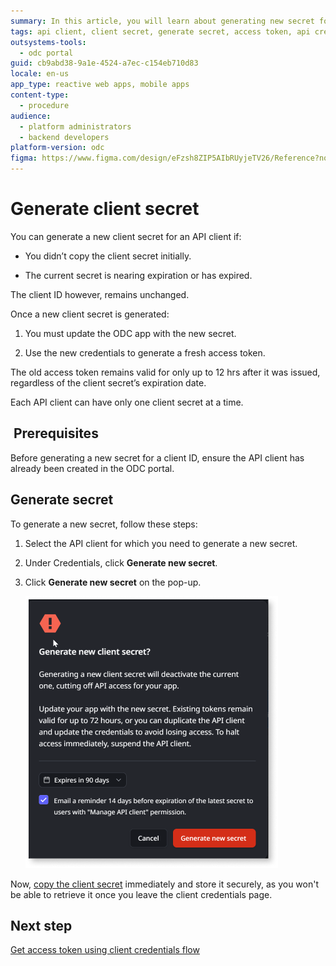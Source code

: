 ```yaml
---
summary: In this article, you will learn about generating new secret for an API client.
tags: api client, client secret, generate secret, access token, api credentials
outsystems-tools:
  - odc portal
guid: cb9abd38-9a1e-4524-a7ec-c154eb710d83
locale: en-us
app_type: reactive web apps, mobile apps
content-type:
  - procedure
audience:
  - platform administrators
  - backend developers
platform-version: odc
figma: https://www.figma.com/design/eFzsh8ZIP5AIbRUyjeTV26/Reference?node-id=3504-23&t=Ee0vNUQza7lfj7Sy-1
---
```

# Generate client secret

You can generate a new client secret for an API client if:

* You didn’t copy the client secret initially.

* The current secret is nearing expiration or has expired.

The client ID however, remains unchanged.

Once a new client secret is generated:

1. You must update the ODC app with the new secret.

1. Use the new credentials to generate a fresh access token.

The old access token remains valid for only up to 12 hrs after it was issued, regardless of the client secret’s expiration date.

Each API client can have only one client secret at a time.

##  Prerequisites

Before generating a new secret for a client ID, ensure the API client has already been created in the ODC portal.

## Generate secret

To generate a new secret, follow these steps:

1. Select the API client for which you need to generate a new secret.

1. Under Credentials, click **Generate new secret**.

1. Click **Generate new secret** on the pop-up.

    ![Pop-up window for generating a new client secret, warning that it will deactivate the current one and cut off API access for the app. It includes options to set expiration, reminders, and buttons to cancel or generate the new secret.](images/generate-new-secret-pl.png "Generate New Client Secret Pop-up")

Now, [copy the client secret](./create-api-client.md#copy-client-credentials) immediately and store it securely, as you won't be able to retrieve it once you leave the client credentials page.

## Next step

[Get access token using client credentials flow](get-access-token.md)
